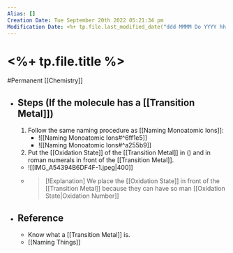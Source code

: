 ```yaml
---
Alias: []
Creation Date: Tue September 20th 2022 05:21:34 pm 
Modification Date: <%+ tp.file.last_modified_date("ddd MMMM Do YYYY hh:mm:ss a") %>
---
```

# <%+ tp.file.title %>
#Permanent [[Chemistry]]

- ## Steps (If the molecule has a [[Transition Metal]])
	1. Follow the same naming procedure as [[Naming Monoatomic Ions]]:
		- ![[Naming Monoatomic Ions#^6ff1e5]]
		- ![[Naming Monoatomic Ions#^a255b9]]
	2. Put the [[Oxidation State]] of the [[Transition Metal]] in () and in roman numerals in front of the [[Transition Metal]].
	- ![[IMG_A54394B6DF4F-1.jpeg|400]]
	- > [!Explanation]
	  > We place the [[Oxidation State]] in front of the [[Transition Metal]] because they can have so man [[Oxidation State|Oxidation Number]]
- ## Reference
	- Know what a [[Transition Metal]] is.
	- [[Naming Things]]